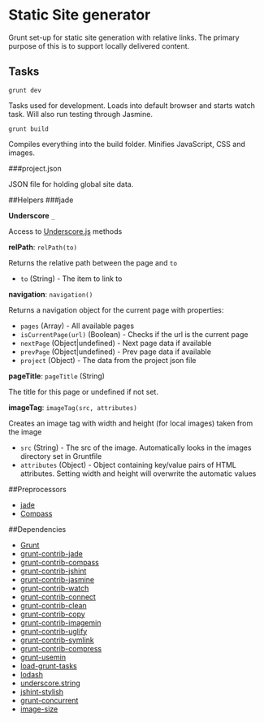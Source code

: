 # Static Site generator
Grunt set-up for static site generation with relative links. The primary purpose of this is to support locally delivered content.

## Tasks

`grunt dev`

Tasks used for development. Loads into default browser and starts watch task. Will also run testing through Jasmine.

`grunt build`

Compiles everything into the build folder. Minifies JavaScript, CSS and images.

###project.json

JSON file for holding global site data.

##Helpers
###jade

**Underscore** `_`

Access to [Underscore.js](http://underscorejs.org/) methods

**relPath**: `relPath(to)`

Returns the relative path between the page and `to`

- `to` (String) - The item to link to

**navigation**: `navigation()`

Returns a navigation object for the current page with properties:

- `pages` (Array) - All available pages
- `isCurrentPage(url)` (Boolean) - Checks if the url is the current page
- `nextPage` (Object|undefined) - Next page data if available
- `prevPage` (Object|undefined) - Prev page data if available
- `project` (Object) - The data from the project json file

**pageTitle**: `pageTitle` (String)

The title for this page or undefined if not set.

**imageTag**: `imageTag(src, attributes)` 

Creates an image tag with width and height (for local images) taken from the image

- `src` (String) - The src of the image. Automatically looks in the images directory set in Gruntfile
- `attributes` (Object) - Object containing key/value pairs of HTML attributes. Setting width and height will overwrite the automatic values

##Preprocessors
- [jade](http://jade-lang.com/)
- [Compass](http://compass-style.org/)

##Dependencies
- [Grunt](http://gruntjs.com/)
- [grunt-contrib-jade](https://github.com/gruntjs/grunt-contrib-jade)
- [grunt-contrib-compass](https://github.com/gruntjs/grunt-contrib-compass)
- [grunt-contrib-jshint](https://github.com/gruntjs/grunt-contrib-jshint)
- [grunt-contrib-jasmine](https://github.com/gruntjs/grunt-contrib-jasmine)
- [grunt-contrib-watch](https://github.com/gruntjs/grunt-contrib-watch)
- [grunt-contrib-connect](https://github.com/gruntjs/grunt-contrib-connect)
- [grunt-contrib-clean](https://github.com/gruntjs/grunt-contrib-clean)
- [grunt-contrib-copy](https://github.com/gruntjs/grunt-contrib-copy)
- [grunt-contrib-imagemin](https://github.com/gruntjs/grunt-contrib-imagemin)
- [grunt-contrib-uglify](https://github.com/gruntjs/grunt-contrib-uglify)
- [grunt-contrib-symlink](https://github.com/gruntjs/grunt-contrib-symlink)
- [grunt-contrib-compress](https://github.com/gruntjs/grunt-contrib-compress)
- [grunt-usemin](https://github.com/yeoman/grunt-usemin)
- [load-grunt-tasks](https://github.com/sindresorhus/load-grunt-tasks)
- [lodash](http://lodash.com/)
- [underscore.string](http://epeli.github.io/underscore.string/)
- [jshint-stylish](https://github.com/sindresorhus/jshint-stylish)
- [grunt-concurrent](https://github.com/sindresorhus/grunt-concurrent)
- [image-size](https://github.com/netroy/image-size)